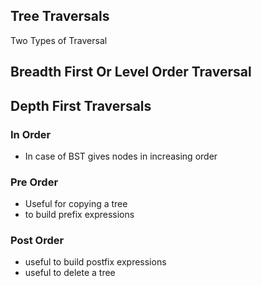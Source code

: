 Tree Traversals
---

Two Types of Traversal

## Breadth First Or Level Order Traversal
## Depth First Traversals
  ### In Order 
  
  * In case of BST gives nodes in increasing order
  
  ### Pre Order
  
  * Useful for copying a tree
  * to build prefix expressions

  ### Post Order
  
  * useful to build postfix expressions
  * useful to delete a tree
